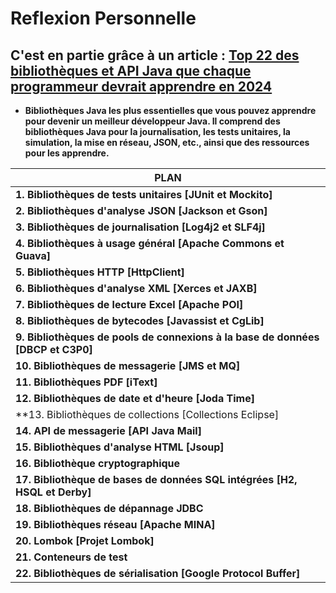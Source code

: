 # **Reflexion Personnelle**

## **C'est en partie grâce à un article : [Top 22 des bibliothèques et API Java que chaque programmeur devrait apprendre en 2024](https://medium.com/javarevisited/20-essential-java-libraries-and-apis-every-programmer-should-learn-5ccd41812fc7)**


+ **Bibliothèques Java les plus essentielles que vous pouvez apprendre pour devenir un meilleur développeur Java. Il comprend des bibliothèques Java pour la journalisation, les tests unitaires, la simulation, la mise en réseau, JSON, etc., ainsi que des ressources pour les apprendre.**



| PLAN                                                                            |
|---------------------------------------------------------------------------------|
| **1. Bibliothèques de tests unitaires [JUnit et Mockito]**                      |
| **2. Bibliothèques d'analyse JSON [Jackson et Gson]**                           |
| **3. Bibliothèques de journalisation [Log4j2 et SLF4j]**                        
| **4. Bibliothèques à usage général [Apache Commons et Guava]**                  |
| **5. Bibliothèques HTTP [HttpClient]**                                          |
| **6. Bibliothèques d'analyse XML [Xerces et JAXB]**                             |
| **7. Bibliothèques de lecture Excel [Apache POI]**                              |
| **8. Bibliothèques de bytecodes [Javassist et CgLib]**                          |
| **9. Bibliothèques de pools de connexions à la base de données [DBCP et C3P0]** |
| **10. Bibliothèques de messagerie [JMS et MQ]**                                 |
| **11. Bibliothèques PDF [iText]**                                               |
| **12. Bibliothèques de date et d'heure [Joda Time]**                            |
| **13. Bibliothèques de collections [Collections Eclipse]                        |
| **14. API de messagerie [API Java Mail]**                                       |
| **15. Bibliothèques d'analyse HTML [Jsoup]**                                    |
| **16. Bibliothèque cryptographique**                                            |
| **17. Bibliothèque de bases de données SQL intégrées [H2, HSQL et Derby]**      |
| **18. Bibliothèques de dépannage JDBC**                                         |
| **19. Bibliothèques réseau [Apache MINA]**                                      |
| **20. Lombok [Projet Lombok]**                                                  |
| **21. Conteneurs de test**                                                      |
| **22. Bibliothèques de sérialisation [Google Protocol Buffer]**                 |
    
